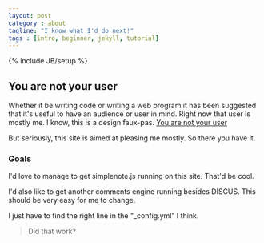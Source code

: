 ```yaml
---
layout: post
category : about
tagline: "I know what I'd do next!"
tags : [intro, beginner, jekyll, tutorial]
---
```

{% include JB/setup %}

## You are not your user

Whether it be writing code or writing a web program it has been suggested that it's useful to have an audience or user in mind.
 Right now that user is mostly me.  I know, this is a design faux-pas. [You are not your user](http://52weeksofux.com/post/385981879/you-are-not-your-user)

But seriously, this site is aimed at pleasing me mostly.  So there you have it.

### Goals

I'd love to manage to get simplenote.js running on this site.  That'd be cool.

I'd also like to get another comments engine running besides DISCUS.  This should be very easy for me to change.

I just have to find the right line in the "_config.yml" I think.  

> Did that work?
